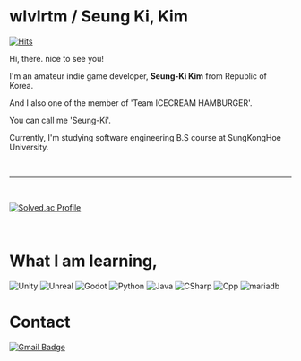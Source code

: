 # wlvlrtm / Seung Ki, Kim

[![Hits](https://hits.seeyoufarm.com/api/count/incr/badge.svg?url=https%3A%2F%2Fgithub.com%2Fwlvlrtm&count_bg=%2300ACE8&title_bg=%23555555&icon=&icon_color=%23E7E7E7&title=hits&edge_flat=false)](https://hits.seeyoufarm.com)

Hi, there. nice to see you!

I'm an amateur indie game developer, **Seung-Ki Kim** from Republic of Korea.

And I also one of the member of 'Team ICECREAM HAMBURGER'.

You can call me 'Seung-Ki'.

Currently, I'm studying software engineering B.S course at SungKongHoe University.

<br/>

--- 

<br/>

[![Solved.ac Profile](http://mazassumnida.wtf/api/v2/generate_badge?boj=wlvlrtm)](https://solved.ac/wlvlrtm/)

<br/>

# What I am learning,

<img alt="Unity" src ="https://img.shields.io/badge/unity-%23000000.svg?style=for-the-badge&logo=unity&logoColor=white"/>
<img alt="Unreal" src ="https://img.shields.io/badge/unrealengine-%23313131.svg?style=for-the-badge&logo=unrealengine&logoColor=white"/>
<img alt="Godot" src ="https://img.shields.io/badge/GODOT-%23FFFFFF.svg?style=for-the-badge&logo=godot-engine"/>
<img alt="Python" src ="https://img.shields.io/badge/Python-3776AB.svg?&style=for-the-badge&logo=Python&logoColor=white"/>
<img alt="Java" src ="https://img.shields.io/badge/java-%23ED8B00.svg?style=for-the-badge&logo=openjdk&logoColor=white"/>
<img alt="CSharp" src ="https://img.shields.io/badge/c%23-%23239120.svg?style=for-the-badge&logo=c-sharp&logoColor=white"/>
<img alt="Cpp" src ="https://img.shields.io/badge/C++-00599C?style=flat-square&logo=C%2B%2B&logoColor=white"/>
<img alt="mariadb" src ="https://img.shields.io/badge/maria%20db-1F305F.svg?&style=for-the-badge&logo=mariadbfoundation&logoColor=white"/>

<br/>

# Contact

[![Gmail Badge](https://img.shields.io/badge/Gmail-d14836?style=flat-square&logo=Gmail&logoColor=white&link=mailto:kimsk200012@gmail.com)](mailto:kimsk200012@gmail.com)
